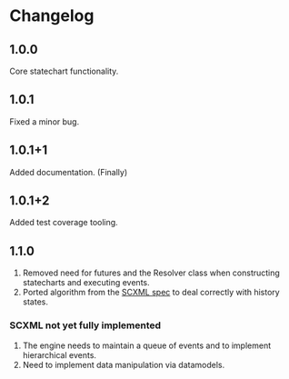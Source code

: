 # Changelog

## 1.0.0

Core statechart functionality.

## 1.0.1

Fixed a minor bug.

## 1.0.1+1

Added documentation. (Finally)

## 1.0.1+2

Added test coverage tooling.

## 1.1.0

1. Removed need for futures and the Resolver class when constructing statecharts and executing events. 
2. Ported algorithm from the [SCXML spec](https://www.w3.org/TR/scxml/) to deal correctly with history states.

### SCXML not yet fully implemented

1. The engine needs to maintain a queue of events and to implement hierarchical events.
2. Need to implement data manipulation via datamodels.

